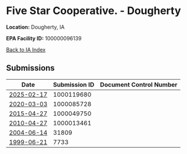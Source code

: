 # Five Star Cooperative. - Dougherty

**Location:** Dougherty, IA

**EPA Facility ID:** 100000096139

[Back to IA Index](../../index.md)

## Submissions

| Date | Submission ID | Document Control Number |
|------|--------------|-------------------------|
| [2025-02-17](submissions/1000119680.md) | 1000119680 |  |
| [2020-03-03](submissions/1000085728.md) | 1000085728 |  |
| [2015-04-27](submissions/1000049750.md) | 1000049750 |  |
| [2010-04-27](submissions/1000013461.md) | 1000013461 |  |
| [2004-06-14](submissions/31809.md) | 31809 |  |
| [1999-06-21](submissions/7733.md) | 7733 |  |
